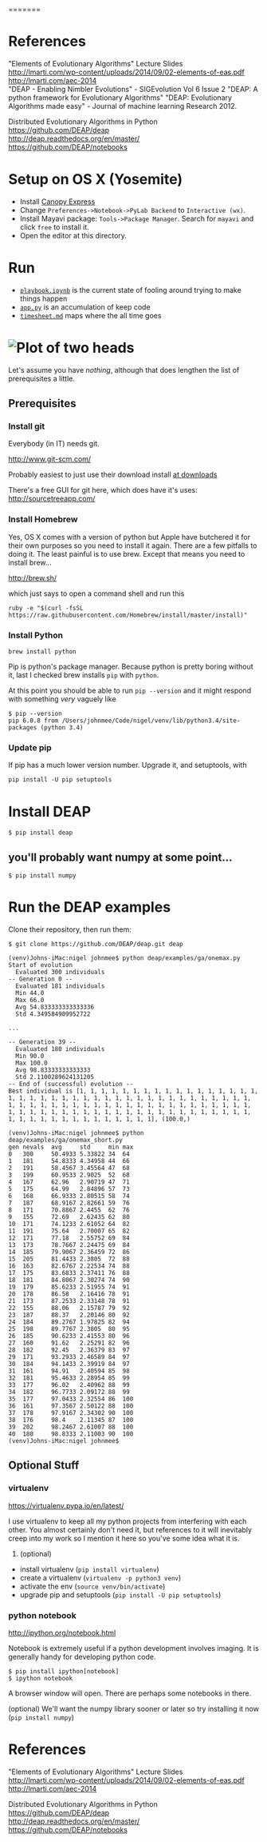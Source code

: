 =======
# References

"Elements of Evolutionary Algorithms" Lecture Slides  
http://lmarti.com/wp-content/uploads/2014/09/02-elements-of-eas.pdf  
http://lmarti.com/aec-2014  
"DEAP - Enabling Nimbler Evolutions" - SIGEvolution Vol 6 Issue 2
"DEAP: A python framework for Evolutionary Algorithms"
"DEAP: Evolutionary Algorithms made easy" - Journal of machine learning Research 2012.

Distributed Evolutionary Algorithms in Python  
https://github.com/DEAP/deap  
http://deap.readthedocs.org/en/master/  
https://github.com/DEAP/notebooks  


# Setup on OS X (Yosemite)

- Install [Canopy Express](https://store.enthought.com/downloads/)
- Change `Preferences->Notebook->PyLab Backend` to `Interactive (wx)`.
- Install Mayavi package: `Tools->Package Manager`. Search for `mayavi` and click `free` to install it.
- Open the editor at this directory.

# Run

- [`playbook.ipynb`](playbook.ipynb) is the current state of fooling around trying to make things happen
- [`app.py`](app.py) is an accumulation of keep code 
- [`timesheet.md`](timesheet.md) maps where the all time goes

![Plot of two heads](snapshot.png?raw=true "Plot of two heads")
=======
Let's assume you have *nothing*, although that does lengthen the list of prerequisites a little.

## Prerequisites

### Install git

Everybody (in IT) needs git.

http://www.git-scm.com/

Probably easiest to just use their download install [at downloads](http://www.git-scm.com/downloads)

There's a free GUI for git here, which does have it's uses:  
http://sourcetreeapp.com/


### Install Homebrew

Yes, OS X comes with a version of python but Apple have butchered it for their own purposes so you need to install it again. 
There are a few pitfalls to doing it. The least painful is to use brew.  Except that means you need to install brew...

http://brew.sh/

which just says to open a command shell and run this 

```ruby -e "$(curl -fsSL https://raw.githubusercontent.com/Homebrew/install/master/install)"```

### Install Python

```brew install python```

Pip is python's package manager.  Because python is pretty boring without it, last I checked brew installs `pip` with `python`. 

At this point you should be able to run `pip --version` and it might respond with something _very_ vaguely like
```
$ pip --version
pip 6.0.8 from /Users/johnmee/Code/nigel/venv/lib/python3.4/site-packages (python 3.4)
```

### Update pip

If pip has a much lower version number.  Upgrade it, and setuptools, with

`pip install -U pip setuptools`

# Install DEAP

```$ pip install deap```

## you'll probably want numpy at some point...

```$ pip install numpy```


# Run the DEAP examples

Clone their repository, then run them:

```
$ git clone https://github.com/DEAP/deap.git deap
```

```
(venv)Johns-iMac:nigel johnmee$ python deap/examples/ga/onemax.py
Start of evolution
  Evaluated 300 individuals
-- Generation 0 --
  Evaluated 181 individuals
  Min 44.0
  Max 66.0
  Avg 54.833333333333336
  Std 4.349584909952722

...

-- Generation 39 --
  Evaluated 180 individuals
  Min 90.0
  Max 100.0
  Avg 98.83333333333333
  Std 2.1100289624131205
-- End of (successful) evolution --
Best individual is [1, 1, 1, 1, 1, 1, 1, 1, 1, 1, 1, 1, 1, 1, 1, 1, 1, 1, 1, 1, 1, 1, 1, 1, 1, 1, 1, 1, 1, 1, 1, 1, 1, 1, 1, 1, 1, 1, 1, 1, 1, 1, 1, 1, 1, 1, 1, 1, 1, 1, 1, 1, 1, 1, 1, 1, 1, 1, 1, 1, 1, 1, 1, 1, 1, 1, 1, 1, 1, 1, 1, 1, 1, 1, 1, 1, 1, 1, 1, 1, 1, 1, 1, 1, 1, 1, 1, 1, 1, 1, 1, 1, 1, 1, 1, 1, 1, 1, 1, 1], (100.0,) 
```

```
(venv)Johns-iMac:nigel johnmee$ python deap/examples/ga/onemax_short.py
gen	nevals	avg    	std    	min	max
0  	300   	50.4933	5.33822	34 	64
1  	181   	54.8333	4.34958	44 	66
2  	191   	58.4567	3.45564	47 	68
3  	199   	60.9533	2.9025 	52 	68
4  	167   	62.96  	2.90719	47 	71
5  	175   	64.99  	2.84896	57 	73
6  	168   	66.9333	2.80515	58 	74
7  	187   	68.9167	2.82661	59 	76
8  	171   	70.8867	2.4455 	62 	76
9  	155   	72.69  	2.62435	62 	80
10 	171   	74.1233	2.61052	64 	82
11 	191   	75.64  	2.70007	65 	82
12 	171   	77.18  	2.55752	69 	84
13 	173   	78.7667	2.24475	69 	84
14 	185   	79.9067	2.36459	72 	86
15 	205   	81.4433	2.3805 	72 	88
16 	163   	82.6767	2.22534	74 	88
17 	175   	83.6833	2.37411	76 	88
18 	181   	84.8067	2.30274	74 	90
19 	179   	85.6233	2.51955	74 	91
20 	178   	86.58  	2.16416	78 	91
21 	173   	87.2533	2.33148	78 	91
22 	155   	88.06  	2.15787	79 	92
23 	187   	88.37  	2.20146	80 	92
24 	184   	89.2767	1.97825	82 	94
25 	198   	89.7767	2.3805 	80 	95
26 	185   	90.6233	2.41553	80 	96
27 	160   	91.62  	2.25291	82 	96
28 	182   	92.45  	2.36379	83 	97
29 	171   	93.2933	2.46589	84 	97
30 	184   	94.1433	2.39919	84 	97
31 	161   	94.91  	2.40594	85 	98
32 	181   	95.4633	2.28954	85 	99
33 	177   	96.02  	2.40962	88 	99
34 	182   	96.7733	2.09172	88 	99
35 	177   	97.0433	2.32554	86 	100
36 	161   	97.3567	2.50122	88 	100
37 	178   	97.9167	2.34302	90 	100
38 	176   	98.4   	2.11345	87 	100
39 	202   	98.2467	2.61007	88 	100
40 	180   	98.8333	2.11003	90 	100
(venv)Johns-iMac:nigel johnmee$
```

## Optional Stuff

### virtualenv

https://virtualenv.pypa.io/en/latest/

I use virtualenv to keep all my python projects from interfering with each other.
You almost certainly don't need it, but references to it will inevitably creep into my work
so I mention it here so you've some idea what it is.

1. (optional)
  * install virtualenv (`pip install virtualenv`)
  * create a virtualenv (`virtualenv -p python3 venv`)
  * activate the env (`source venv/bin/activate`)
  * upgrade pip and setuptools (`pip install -U pip setuptools`)

### python notebook

http://ipython.org/notebook.html

Notebook is extremely useful if a python development involves imaging.
It is generally handy for developing python code.

```
$ pip install ipython[notebook]
$ ipython notebook
```

A browser window will open. There are perhaps some notebooks in there.

(optional) We'll want the numpy library sooner or later so try installing it now (`pip install numpy`)


# References

"Elements of Evolutionary Algorithms" Lecture Slides  
http://lmarti.com/wp-content/uploads/2014/09/02-elements-of-eas.pdf  
http://lmarti.com/aec-2014  

Distributed Evolutionary Algorithms in Python  
https://github.com/DEAP/deap  
http://deap.readthedocs.org/en/master/  
https://github.com/DEAP/notebooks  

